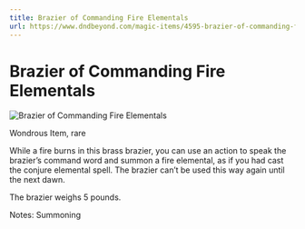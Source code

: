 ```yaml
---
title: Brazier of Commanding Fire Elementals
url: https://www.dndbeyond.com/magic-items/4595-brazier-of-commanding-fire-elementals
---
```


# Brazier of Commanding Fire Elementals

![Brazier of Commanding Fire Elementals](brazier-of-commanding-fire-elementals.png)

Wondrous Item, rare

While a fire burns in this brass brazier, you can use an action to speak the brazier’s command word and summon a fire elemental, as if you had cast the conjure elemental spell. The brazier can’t be used this way again until the next dawn.

The brazier weighs 5 pounds.

Notes: Summoning
